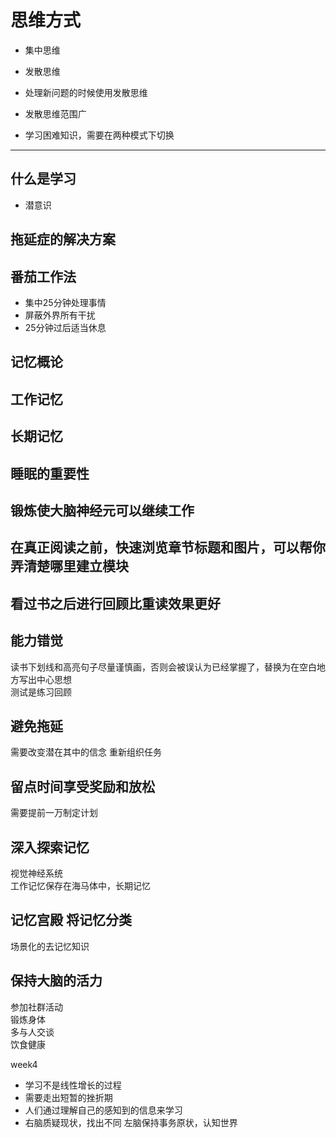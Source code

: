 # 思维方式

* 集中思维
* 发散思维

* 处理新问题的时候使用发散思维
* 发散思维范围广
* 学习困难知识，需要在两种模式下切换

---

## 什么是学习

* 潜意识

## 拖延症的解决方案

## 番茄工作法

* 集中25分钟处理事情
* 屏蔽外界所有干扰
* 25分钟过后适当休息

## 记忆概论

## 工作记忆

## 长期记忆

## 睡眠的重要性

## 锻炼使大脑神经元可以继续工作

## 在真正阅读之前，快速浏览章节标题和图片，可以帮你弄清楚哪里建立模块

## 看过书之后进行回顾比重读效果更好

## 能力错觉
读书下划线和高亮句子尽量谨慎画，否则会被误认为已经掌握了，替换为在空白地方写出中心思想  
测试是练习回顾

## 避免拖延
需要改变潜在其中的信念
重新组织任务

## 留点时间享受奖励和放松
需要提前一万制定计划

## 深入探索记忆
视觉神经系统  
工作记忆保存在海马体中，长期记忆

## 记忆宫殿 将记忆分类
场景化的去记忆知识

## 保持大脑的活力
参加社群活动  
锻炼身体  
多与人交谈  
饮食健康  

week4
* 学习不是线性增长的过程
* 需要走出短暂的挫折期
* 人们通过理解自己的感知到的信息来学习
* 右脑质疑现状，找出不同  左脑保持事务原状，认知世界